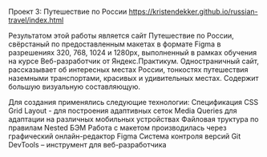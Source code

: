 Проект 3: Путешествие по России
https://kristendekker.github.io/russian-travel/index.html

Результатом этой  работы является сайт Путешествие по России, свёрстаный по предоставленным макетах в формате Figma в разрешениях 320, 768, 1024 и 1280px, выполненный в рамках обучения на курсе Веб-разработчик от Яндекс.Практикум.
Одностраничный сайт, рассказывает об интересных местах России, тонкостях путешествия наземными транспортами, красивых и удивительных местах. Содержит большую визуальную составляющую.

Для создания применялись следующие технологии:
Спецификация CSS Grid Layout - для построения адаптивных сеток
Media Queries для адаптации на различных мобильных устройствах
Файловая труктура по правилам Nested БЭМ
Работа с макетом производилась через графический онлайн-редактор Figma
Система контроля версий Git
DevTools – инструмент для веб-разработчика